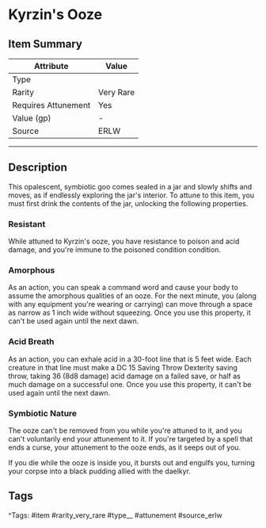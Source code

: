 # Kyrzin's Ooze

## Item Summary

| Attribute            | Value                        |
|----------------------|------------------------------|
| Type                 |   |
| Rarity               | Very Rare             |
| Requires Attunement  | Yes                |
| Value (gp)           | -    |
| Source               | ERLW |

---

## Description

This opalescent, symbiotic goo comes sealed in a jar and slowly shifts and moves, as if endlessly exploring the jar's interior. To attune to this item, you must first drink the contents of the jar, unlocking the following properties.

### Resistant

While attuned to Kyrzin's ooze, you have resistance to poison and acid damage, and you're immune to the poisoned condition condition.

### Amorphous

As an action, you can speak a command word and cause your body to assume the amorphous qualities of an ooze. For the next minute, you (along with any equipment you're wearing or carrying) can move through a space as narrow as 1 inch wide without squeezing. Once you use this property, it can't be used again until the next dawn.

### Acid Breath

As an action, you can exhale acid in a 30-foot line that is 5 feet wide. Each creature in that line must make a DC 15 Saving Throw Dexterity saving throw, taking 36 (8d8 damage) acid damage on a failed save, or half as much damage on a successful one. Once you use this property, it can't be used again until the next dawn.

### Symbiotic Nature

The ooze can't be removed from you while you're attuned to it, and you can't voluntarily end your attunement to it. If you're targeted by a spell that ends a curse, your attunement to the ooze ends, as it seeps out of you.

If you die while the ooze is inside you, it bursts out and engulfs you, turning your corpse into a black pudding allied with the daelkyr.

## Tags

^Tags: #item #rarity_very_rare #type__ #attunement #source_erlw